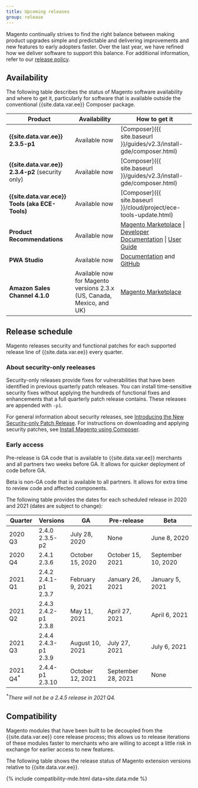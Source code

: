```yaml
---
title: Upcoming releases
group: release
---
```


Magento continually strives to find the right balance between making product upgrades simple and predictable and delivering improvements and new features to early adopters faster. Over the last year, we have refined how we deliver software to support this balance. For additional information, refer to our [release policy]({{site.baseurl}}/release/policy/).

## Availability

The following table describes the status of Magento software availability and where to get it, particularly for software that is available outside the conventional {{site.data.var.ee}} Composer package.

| Product                                           | Availability                                                          | How to get it                                                                                                                                                                                                                                                                             |
|---------------------------------------------------|-----------------------------------------------------------------------|-------------------------------------------------------------------------------------------------------------------------------------------------------------------------------------------------------------------------------------------------------------------------------------------|
| **{{site.data.var.ee}} 2.3.5-p1**                 | Available now                                                         | [Composer]({{ site.baseurl }}/guides/v2.3/install-gde/composer.html)                                                                                                                                                                                                                      |
| **{{site.data.var.ee}} 2.3.4-p2** (security only) | Available now                                                         | [Composer]({{ site.baseurl }}/guides/v2.3/install-gde/composer.html)                                                                                                                                                                                                                      |
| **{{site.data.var.ece}} Tools (aka ECE-Tools)**   | Available now                                                         | [Composer]({{ site.baseurl }}/cloud/project/ece-tools-update.html)                                                                                                                                                                                                                        |
| **Product Recommendations**                       | Available now                                                         | [Magento Marketplace](https://marketplace.magento.com/magento-product-recommendations.html) \| [Developer Documentation](https://devdocs.magento.com/recommendations/product-recs.html) \| [User Guide](https://docs.magento.com/m2/ee/user_guide/marketing/product-recommendations.html) |
| **PWA Studio**                                    | Available now                                                         | [Documentation](http://pwastudio.io) and [GitHub](https://github.com/magento-research/pwa-studio)                                                                                                                                                                                         |
| **Amazon Sales Channel 4.1.0**                    | Available now for Magento versions 2.3.x (US, Canada, Mexico, and UK) | [Magento Marketplace](https://marketplace.magento.com/magento-module-amazon.html)                                                                                                                                                                                                         |

## Release schedule

Magento releases security and functional patches for each supported release line of {{site.data.var.ee}} every quarter.

### About security-only reeleases

Security-only releases provide fixes for vulnerabilities that have been identified in previous quarterly patch releases. You can install time-sensitive security fixes without applying the hundreds of functional fixes and enhancements that a full quarterly patch release contains. These releases are appended with `-p1`.

For general information about security releases, see [Introducing the New Security-only Patch Release](https://community.magento.com/t5/Magento-DevBlog/Introducing-the-New-Security-only-Patch-Release/ba-p/141287). For instructions on downloading and applying security patches, see [Install Magento using Composer]({{site.baseurl}}/guides/v2.3/install-gde/composer.html).

### Early access

Pre-release is GA code that is available to {{site.data.var.ee}} merchants and all partners two weeks before GA. It allows for quicker deployment of code before GA.

Beta is non-GA code that is available to all partners. It allows for extra time to review code and affected components.

The following table provides the dates for each scheduled release in 2020 and 2021 (dates are subject to change):

| Quarter             | Versions                   | GA               | Pre-release        | Beta               |
|---------------------|----------------------------|------------------|--------------------|--------------------|
| 2020 Q3             | 2.4.0<br>2.3.5-p2          | July 28, 2020    | None               | June 8, 2020       |
| 2020 Q4             | 2.4.1<br>2.3.6             | October 15, 2020 | October 15, 2021   | September 10, 2020 |
| 2021 Q1             | 2.4.2<br>2.4.1-p1<br>2.3.7 | February 9, 2021 | January 26, 2021   | January 5, 2021    |
| 2021 Q2             | 2.4.3<br>2.4.2-p1<br>2.3.8 | May 11, 2021     | April 27, 2021     | April 6, 2021      |
| 2021 Q3             | 2.4.4<br>2.4.3-p1<br>2.3.9 | August 10, 2021  | July 27, 2021      | July 6, 2021       |
| 2021 Q4<sup>*</sup> | 2.4.4-p1<br>2.3.10         | October 12, 2021 | September 28, 2021 | None               |

_<sup>*</sup>There will not be a 2.4.5 release in 2021 Q4._

## Compatibility

Magento modules that have been built to be decoupled from the {{site.data.var.ee}} core release process; this allows us to release iterations of these modules faster to merchants who are willing to accept a little risk in exchange for earlier access to new features.

The following table shows the release status of Magento extension versions relative to {{site.data.var.ee}}.

{% include compatibility-mde.html data=site.data.mde %}
